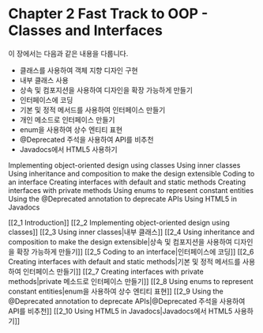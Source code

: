 # Chapter 2 Fast Track to OOP - Classes and Interfaces

이 장에서는 다음과 같은 내용을 다룹니다.

* 클래스를 사용하여 객체 지향 디자인 구현
* 내부 클래스 사용
* 상속 및 컴포지션을 사용하여 디자인을 확장 가능하게 만들기
* 인터페이스에 코딩
* 기본 및 정적 메서드를 사용하여 인터페이스 만들기
* 개인 메소드로 인터페이스 만들기
* enum을 사용하여 상수 엔티티 표현
* @Deprecated 주석을 사용하여 API를 비추천
* Javadocs에서 HTML5 사용하기

Implementing object-oriented design using classes
Using inner classes
Using inheritance and composition to make the design extensible
Coding to an interface
Creating interfaces with default and static methods
Creating interfaces with private methods
Using enums to represent constant entities
Using the @Deprecated annotation to deprecate APIs
Using HTML5 in Javadocs

[[2_1 Introduction]]
[[2_2 Implementing object-oriented design using classes]]
[[2_3 Using inner classes|내부 클래스]]
[[2_4 Using inheritance and composition to make the design extensible|상속 및 컴포지션을 사용하여 디자인을 확장 가능하게 만들기]]
[[2_5 Coding to an interface|인터페이스에 코딩]]
[[2_6 Creating interfaces with default and static methods|기본 및 정적 메서드를 사용하여 인터페이스 만들기]]
[[2_7 Creating interfaces with private methods|private 메소드로 인터페이스 만들기]]
[[2_8 Using enums to represent constant entities|enum을 사용하여 상수 엔티티 표현]]
[[2_9 Using the @Deprecated annotation to deprecate APIs|@Deprecated 주석을 사용하여 API를 비추천]]
[[2_10 Using HTML5 in Javadocs|Javadocs에서 HTML5 사용하기]]